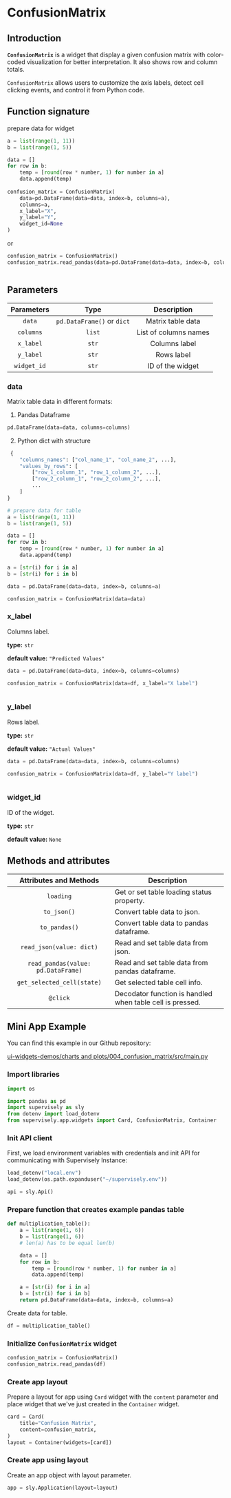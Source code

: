 # ConfusionMatrix

## Introduction

**`ConfusionMatrix`** is a widget that display a given confusion matrix with color-coded visualization for better interpretation. It also shows row and column totals.

`ConfusionMatrix` allows users to customize the axis labels, detect cell clicking events, and control it from Python code.

## Function signature

prepare data for widget

```python
a = list(range(1, 11))
b = list(range(1, 5))

data = []
for row in b:
    temp = [round(row * number, 1) for number in a]
    data.append(temp)
    
confusion_matrix = ConfusionMatrix(
    data=pd.DataFrame(data=data, index=b, columns=a),
    columns=a,
    x_label="X",
    y_label="Y",
    widget_id=None
)
```

or

```python
confusion_matrix = ConfusionMatrix()
confusion_matrix.read_pandas(data=pd.DataFrame(data=data, index=b, columns=a))
```

<figure><img src="https://user-images.githubusercontent.com/79905215/218085637-5ca2c068-329b-4e73-8204-a3dfc176acfb.png" alt=""><figcaption></figcaption></figure>

## Parameters

|  Parameters |            Type            |      Description      |
| :---------: | :------------------------: | :-------------------: |
|    `data`   | `pd.DataFrame()` or `dict` |   Matrix table data   |
|  `columns`  |           `list`           | List of columns names |
|  `x_label`  |            `str`           |     Columns label     |
|  `y_label`  |            `str`           |       Rows label      |
| `widget_id` |            `str`           |    ID of the widget   |

### data

Matrix table data in different formats:

1. Pandas Dataframe

```python
pd.DataFrame(data=data, columns=columns)
```

2. Python dict with structure

```python
 {
    "columns_names": ["col_name_1", "col_name_2", ...],
    "values_by_rows": [
        ["row_1_column_1", "row_1_column_2", ...],
        ["row_2_column_1", "row_2_column_2", ...],
        ...
    ]
}

# prepare data for table
a = list(range(1, 11))
b = list(range(1, 5))

data = []
for row in b:
    temp = [round(row * number, 1) for number in a]
    data.append(temp)

a = [str(i) for i in a]
b = [str(i) for i in b]

data = pd.DataFrame(data=data, index=b, columns=a)

confusion_matrix = ConfusionMatrix(data=data)
```

### x\_label

Columns label.

**type:** `str`

**default value:** `"Predicted Values"`

```python
data = pd.DataFrame(data=data, index=b, columns=columns)

confusion_matrix = ConfusionMatrix(data=df, x_label="X label")
```

<figure><img src="https://user-images.githubusercontent.com/79905215/218085754-00bd8f92-29e9-44d7-b29c-a5372e7754bb.png" alt=""><figcaption></figcaption></figure>

### y\_label

Rows label.

**type:** `str`

**default value:** `"Actual Values"`

```python
data = pd.DataFrame(data=data, index=b, columns=columns)

confusion_matrix = ConfusionMatrix(data=df, y_label="Y label")
```

<figure><img src="https://user-images.githubusercontent.com/79905215/218085907-a1ea19ae-46d9-44d2-b269-51450a9dce92.png" alt=""><figcaption></figcaption></figure>

### widget\_id

ID of the widget.

**type:** `str`

**default value:** `None`

## Methods and attributes

|       Attributes and Methods       | Description                                               |
| :--------------------------------: | --------------------------------------------------------- |
|              `loading`             | Get or set table loading status property.                 |
|             `to_json()`            | Convert table data to json.                               |
|            `to_pandas()`           | Convert table data to pandas dataframe.                   |
|      `read_json(value: dict)`      | Read and set table data from json.                        |
| `read_pandas(value: pd.DataFrame)` | Read and set table data from pandas dataframe.            |
|     `get_selected_cell(state)`     | Get selected table cell info.                             |
|              `@click`              | Decodator function is handled when table cell is pressed. |

## Mini App Example

You can find this example in our Github repository:

[ui-widgets-demos/charts and plots/004\_confusion\_matrix/src/main.py](https://github.com/supervisely-ecosystem/ui-widgets-demos/blob/master/charts%20and%20plots/004\_confusion\_matrix/src/main.py)

### Import libraries

```python
import os

import pandas as pd
import supervisely as sly
from dotenv import load_dotenv
from supervisely.app.widgets import Card, ConfusionMatrix, Container
```

### Init API client

First, we load environment variables with credentials and init API for communicating with Supervisely Instance:

```python
load_dotenv("local.env")
load_dotenv(os.path.expanduser("~/supervisely.env"))

api = sly.Api()
```

### Prepare function that creates example pandas table

```python
def multiplication_table():
    a = list(range(1, 6))
    b = list(range(1, 6))
    # len(a) has to be equal len(b)

    data = []
    for row in b:
        temp = [round(row * number, 1) for number in a]
        data.append(temp)

    a = [str(i) for i in a]
    b = [str(i) for i in b]
    return pd.DataFrame(data=data, index=b, columns=a)
```

Create data for table.

```python
df = multiplication_table()
```

### Initialize `ConfusionMatrix` widget

```python
confusion_matrix = ConfusionMatrix()
confusion_matrix.read_pandas(df)
```

### Create app layout

Prepare a layout for app using `Card` widget with the `content` parameter and place widget that we've just created in the `Container` widget.

```python
card = Card(
    title="Confusion Matrix",
    content=confusion_matrix,
)
layout = Container(widgets=[card])
```

### Create app using layout

Create an app object with layout parameter.

```python
app = sly.Application(layout=layout)
```

<figure><img src="https://user-images.githubusercontent.com/79905215/218085637-5ca2c068-329b-4e73-8204-a3dfc176acfb.png" alt=""><figcaption></figcaption></figure>
